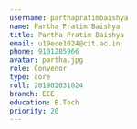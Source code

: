 ```yaml
---
username: parthapratimbaishya
name: Partha Pratim Baishya
title: Partha Pratim Baishya
email: u19ece1024@cit.ac.in
phone: 9101285966
avatar: partha.jpg
role: Convenor
type: core
roll: 201902031024
branch: ECE
education: B.Tech
priority: 20
---
```

